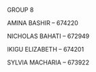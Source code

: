 GROUP 8

AMINA BASHIR – 674220

NICHOLAS BAHATI – 672949

IKIGU ELIZABETH – 674201

SYLVIA MACHARIA – 673922
